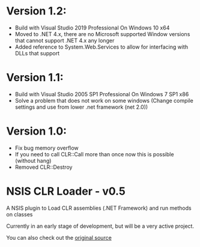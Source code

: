 # Version 1.2:
- Build with Visual Studio 2019 Professional On Windows 10 x64
- Moved to .NET 4.x, there are no Microsoft supported Window versions that cannot support .NET 4.x any longer
- Added reference to System.Web.Services to allow for interfacing with DLLs that support 

# Version 1.1:
- Build with Visual Studio 2005 SP1 Professional On Windows 7 SP1 x86
- Solve a problem that does not work on some windows (Change compile settings and use from lower .net framework (net 2.0))

# Version 1.0:
- Fix bug memory overflow
- If you need to call CLR::Call more than once now this is possible (without hang)
- Removed CLR::Destroy

# NSIS CLR Loader - v0.5

A NSIS plugin to Load CLR assemblies (.NET Framework) and run methods on classes

Currently in an early stage of development, but will be a very active project.  

You can also check out the [original source](http://nsis.sourceforge.net/Call_.NET_DLL_methods_plug-in)

